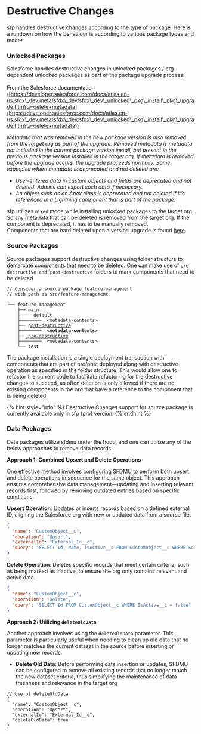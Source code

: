 # Destructive Changes

sfp handles destructive changes according to the type of package. Here is a rundown on how the behaviour is according to various package types and modes

### Unlocked Packages

Salesforce handles destructive changes in unlocked packages / org dependent unlocked packages as part of the package upgrade process.\
\
From the Salesforce documentation ([https://developer.salesforce.com/docs/atlas.en-us.sfdx\_dev.meta/sfdx\_dev/sfdx\_dev\_unlocked\_pkg\_install\_pkg\_upgrade.htm?q=delete+metadata](https://developer.salesforce.com/docs/atlas.en-us.sfdx\_dev.meta/sfdx\_dev/sfdx\_dev\_unlocked\_pkg\_install\_pkg\_upgrade.htm?q=delete+metadata))

_Metadata that was removed in the new package version is also removed from the target org as part of the upgrade. Removed metadata is metadata not included in the current package version install, but present in the previous package version installed in the target org. If metadata is removed before the upgrade occurs, the upgrade proceeds normally. Some examples where metadata is deprecated and not deleted are:_

* _User-entered data in custom objects and fields are deprecated and not deleted. Admins can export such data if necessary._
* _An object such as an Apex class is deprecated and not deleted if it’s referenced in a Lightning component that is part of the package._

sfp utilizes `mixed` mode while installing unlocked packages to the target org.  So any metadata that can be deleted is removed from the target org.  If the component is deprecated, it has to be manually removed. \
Components that are hard deleted upon a version upgrade is found [here](https://developer.salesforce.com/docs/atlas.en-us.sfdx\_dev.meta/sfdx\_dev/sfdx\_dev\_unlocked\_hard\_deleted\_components.htm)

### Source Packages &#x20;

Source packages support destructive changes using folder structure to demarcate components that need to be deleted. One can make use of `pre-destructive and` \``post-destructive` folders to mark components that need to be deleted

<pre><code>// Consider a source package feature-management
// with path as src/feature-management

└── feature-management
    ├── main
    ├──── default
    ├────────  &#x3C;metadata-contents>
    ├── <a data-footnote-ref href="#user-content-fn-1">post-destructive</a>
<strong>    ├────────  &#x3C;metadata-contents>
</strong>    ├──<a data-footnote-ref href="#user-content-fn-2"> pre-destructive</a>
    ├────────  &#x3C;metadata-contents>
    └── test
</code></pre>

The package installation is a single deployment transaction with components that are part of pre/post deployed along with destructive operation as specified in the folder structure.  This would allow one to refactor the current code to facilitate refactoring for the destructive changes to succeed, as often deletion is only allowed if there are no existing components in the org that have a reference to the component that is being deleted

{% hint style="info" %}
Destructive Changes support for source package is currently available only in sfp (pro)  version.&#x20;
{% endhint %}

### Data Packages

Data packages utilize sfdmu under the hood, and one can utilize any of the below approaches to remove data records.

**Approach 1: Combined Upsert and Delete Operations**

One effective method involves configuring SFDMU to perform both upsert and delete operations in sequence for the same object. This approach ensures comprehensive data management—updating and inserting relevant records first, followed by removing outdated entries based on specific conditions.

**Upsert Operation**: Updates or inserts records based on a defined external ID, aligning the Salesforce org with new or updated data from a source file.

```json
{
  "name": "CustomObject__c",
  "operation": "Upsert",
  "externalId": "External_Id__c",
  "query": "SELECT Id, Name, IsActive__c FROM CustomObject__c WHERE SomeCondition = true"
}
```

**Delete Operation**: Deletes specific records that meet certain criteria, such as being marked as inactive, to ensure the org only contains relevant and active data.

```json
{
  "name": "CustomObject__c",
  "operation": "Delete",
  "query": "SELECT Id FROM CustomObject__c WHERE IsActive__c = false"
}
```

**Approach 2: Utilizing `deleteOldData`**

Another approach involves using the `deleteOldData` parameter. This parameter is particularly useful when needing to clean up old data that no longer matches the current dataset in the source before inserting or updating new records.

* **Delete Old Data**: Before performing data insertion or updates, SFDMU can be configured to remove all existing records that no longer match the new dataset criteria, thus simplifying the maintenance of data freshness and relevance in the target org

```
// Use of deleteOldData
{
  "name": "CustomObject__c",
  "operation": "Upsert",
  "externalId": "External_Id__c",
  "deleteOldData": true
}

```

[^1]: Metadata components  in this folder will be deleted from the org after the components in the package are deployed

[^2]: Metafata components in the folder will be deleted before the components in the package are deployed
